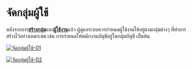 # จัดกลุ่มผู้ใช้

หลังจากการ[**สร้างกลุ่ม**](http://www.smlaccount.com/manual/?page_id=1308)และ[**ผู้ใช้งาน**](http://www.smlaccount.com/manual/?page_id=1303)แล้ว
ผู้ดูแลระบบควรกำหนดผู้ใช้งานให้อยู่ตามกลุ่มต่างๆ ที่ทำการสร้างไว้อย่างเหมาะสม
เช่น การกำหนดให้พนักงานบัญชีอยู่ในกลุ่มบัญชี เป็นต้น

[![จัดกลุ่มผู้ใช้-01](/images/จัดกลุ่มผู้ใช้-01.jpg)](/images/จัดกลุ่มผู้ใช้-01.jpg)

[![จัดกลุ่มผู้ใช้-02](http://www.smlaccount.com/manual/wp-content/uploads/2017/11/จัดกลุ่มผู้ใช้-02.jpg)](http://www.smlaccount.com/manual/wp-content/uploads/2017/11/จัดกลุ่มผู้ใช้-02.jpg)





